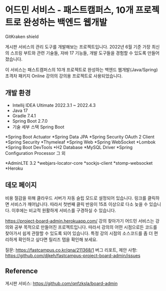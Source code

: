 # 어드민 서비스 - 패스트캠퍼스, 10개 프로젝트로 완성하는 백엔드 웹개발
GitKraken shield

게시판 서비스의 관리 도구를 개발해보는 프로젝트입니다. 2022년 6월 기준 가장 최신의 스프링 부트와 관련 기술들, 자바 17 기능들, 개발 도구들을 경험할 수 있도록 만들어졌습니다.

이 서비스는 패스트캠퍼스의 10개 프로젝트로 완성하는 백엔드 웹개발(Java/Spring) 초격차 패키지 Online 강의의 강의용 프로젝트로 사용되었습니다.

## 개발 환경
* Intellij IDEA Ultimate 2022.3.1 ~ 2022.4.3
* Java 17
* Gradle 7.4.1
* Spring Boot 2.7.0
* 기술 세부 스택
Spring Boot

*Spring Boot Actuator
*Spring Data JPA
*Spring Security OAuth 2 Client
*Spring Security
*Thymeleaf
*Spring Web
*Spring WebSocket
*Lombok
*Spring Boot DevTools
*H2 Database
*MySQL Driver
*Spring Configuration Processor
그 외

*AdminLTE 3.2
*webjars-locator-core
*sockjs-client
*stomp-websocket
*Heroku
## 데모 페이지
비용 절감을 위해 클라우드 서버가 자동 슬립 모드로 설정되어 있습니다. 링크를 클릭하면 서비스가 깨어납니다. 따라서 첫번째 클릭 반응이 15초 이상으로 다소 늦을 수 있습니다. 이후에는 비교적 원활하게 서비스를 구경하실 수 있습니다.

https://project-board-admin.herokuapp.com/
강의 찾아가기
어드민 서비스는 강의와 공부 목적으로 만들어진 프로젝트입니다. 따라서 강의의 어떤 시점으로든 코드를 찾아가서 쉽게 관찰할 수 있도록 되어 있습니다. 특정 강의 시점의 소스코드를 좀 더 편리하게 확인하고 싶다면 릴리즈 탭을 확인해 보세요.

질문: https://fastcampus.co.kr/qna/211368/1
버그 리포트, 제안 사항: https://github.com/djkeh/fastcampus-project-board-admin/issues
## Reference
게시판 서비스: https://github.com/qnfzksla/board-admin


